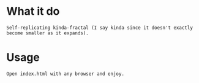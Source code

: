 # What it do
    Self-replicating kinda-fractal (I say kinda since it doesn't exactly become smaller as it expands).

# Usage
    Open index.html with any browser and enjoy.